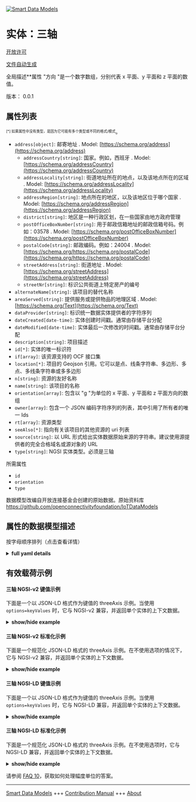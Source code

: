 <!-- 10-Header -->    
[![Smart Data Models](https://smartdatamodels.org/wp-content/uploads/2022/01/SmartDataModels_logo.png "Logo")](https://smartdatamodels.org)    
实体：三轴    
=====<!-- /10-Header -->    
<!-- 15-License -->    
[开放许可](https://github.com/smart-data-models//dataModel.OCF/blob/master/threeAxis/LICENSE.md)    
[文件自动生成](https://docs.google.com/presentation/d/e/2PACX-1vTs-Ng5dIAwkg91oTTUdt8ua7woBXhPnwavZ0FxgR8BsAI_Ek3C5q97Nd94HS8KhP-r_quD4H0fgyt3/pub?start=false&loop=false&delayms=3000#slide=id.gb715ace035_0_60)    
<!-- /15-License -->    
<!-- 20-Description -->    
全局描述**属性 "方向 "是一个数字数组，分别代表 x 平面、y 平面和 z 平面的数值。    
版本： 0.0.1    
<!-- /20-Description -->    
<!-- 30-PropertiesList -->    
## 属性列表    
<sup><sub>[*] 如果属性中没有类型，是因为它可能有多个类型或不同的格式/模式</sub></sup>。    
- `address[object]`: 邮寄地址  . Model: [https://schema.org/address](https://schema.org/address)	- `addressCountry[string]`: 国家。例如，西班牙  . Model: [https://schema.org/addressCountry](https://schema.org/addressCountry)    
	- `addressLocality[string]`: 街道地址所在的地点，以及该地点所在的区域  . Model: [https://schema.org/addressLocality](https://schema.org/addressLocality)    
	- `addressRegion[string]`: 地点所在的地区，以及该地区位于哪个国家  . Model: [https://schema.org/addressRegion](https://schema.org/addressRegion)    
	- `district[string]`: 地区是一种行政区划，在一些国家由地方政府管理      
	- `postOfficeBoxNumber[string]`: 用于邮政信箱地址的邮政信箱号码。例如：03578  . Model: [https://schema.org/postOfficeBoxNumber](https://schema.org/postOfficeBoxNumber)    
	- `postalCode[string]`: 邮政编码。例如：24004  . Model: [https://schema.org/https://schema.org/postalCode](https://schema.org/https://schema.org/postalCode)    
	- `streetAddress[string]`: 街道地址  . Model: [https://schema.org/streetAddress](https://schema.org/streetAddress)    
	- `streetNr[string]`: 标识公共街道上特定房产的编号      
- `alternateName[string]`: 该项目的替代名称  - `areaServed[string]`: 提供服务或提供物品的地理区域  . Model: [https://schema.org/Text](https://schema.org/Text)- `dataProvider[string]`: 标识统一数据实体提供者的字符序列  - `dateCreated[date-time]`: 实体创建时间戳。通常由存储平台分配  - `dateModified[date-time]`: 实体最后一次修改的时间戳。通常由存储平台分配  - `description[string]`: 项目描述  - `id[*]`: 实体的唯一标识符  - `if[array]`: 该资源支持的 OCF 接口集  - `location[*]`: 项目的 Geojson 引用。它可以是点、线条字符串、多边形、多点、多线条字符串或多多边形  - `n[string]`: 资源的友好名称  - `name[string]`: 该项目的名称  - `orientation[array]`: 包含以 "g "为单位的 x 平面、y 平面和 z 平面方向的数组  - `owner[array]`: 包含一个 JSON 编码字符序列的列表，其中引用了所有者的唯一 Ids  - `rt[array]`: 资源类型  - `seeAlso[*]`: 指向有关该项目的其他资源的 uri 列表  - `source[string]`: 以 URL 形式给出实体数据原始来源的字符串。建议使用源提供者的完全合格域名或源对象的 URL  - `type[string]`: NGSI 实体类型。必须是三轴  <!-- /30-PropertiesList -->    
<!-- 35-RequiredProperties -->    
所需属性    
- `id`  - `orientation`  - `type`  <!-- /35-RequiredProperties -->    
<!-- 40-RequiredProperties -->    
数据模型改编自开放连接基金会创建的原始数据。原始资料库 https://github.com/openconnectivityfoundation/IoTDataModels    
<!-- /40-RequiredProperties -->    
<!-- 50-DataModelHeader -->    
## 属性的数据模型描述    
按字母顺序排列（点击查看详情）    
<!-- /50-DataModelHeader -->    
<!-- 60-ModelYaml -->    
<details><summary><strong>full yaml details</strong></summary>      
```yaml    
threeAxis:      
  description: 'This Resource provides a representation of the measurement from a three-axis sensor.The Property ''orientation'' is an array of numbers representing x-plane, y-plane and z-plane values.The unit of measurement for each pane is ''g''.'      
  properties:      
    address:      
      description: The mailing address      
      properties:      
        addressCountry:      
          description: 'The country. For example, Spain'      
          type: string      
          x-ngsi:      
            model: https://schema.org/addressCountry      
            type: Property      
        addressLocality:      
          description: 'The locality in which the street address is, and which is in the region'      
          type: string      
          x-ngsi:      
            model: https://schema.org/addressLocality      
            type: Property      
        addressRegion:      
          description: 'The region in which the locality is, and which is in the country'      
          type: string      
          x-ngsi:      
            model: https://schema.org/addressRegion      
            type: Property      
        district:      
          description: 'A district is a type of administrative division that, in some countries, is managed by the local government'      
          type: string      
          x-ngsi:      
            type: Property      
        postOfficeBoxNumber:      
          description: 'The post office box number for PO box addresses. For example, 03578'      
          type: string      
          x-ngsi:      
            model: https://schema.org/postOfficeBoxNumber      
            type: Property      
        postalCode:      
          description: 'The postal code. For example, 24004'      
          type: string      
          x-ngsi:      
            model: https://schema.org/https://schema.org/postalCode      
            type: Property      
        streetAddress:      
          description: The street address      
          type: string      
          x-ngsi:      
            model: https://schema.org/streetAddress      
            type: Property      
        streetNr:      
          description: Number identifying a specific property on a public street      
          type: string      
          x-ngsi:      
            type: Property      
      type: object      
      x-ngsi:      
        model: https://schema.org/address      
        type: Property      
    alternateName:      
      description: An alternative name for this item      
      type: string      
      x-ngsi:      
        type: Property      
    areaServed:      
      description: The geographic area where a service or offered item is provided      
      type: string      
      x-ngsi:      
        model: https://schema.org/Text      
        type: Property      
    dataProvider:      
      description: A sequence of characters identifying the provider of the harmonised data entity      
      type: string      
      x-ngsi:      
        type: Property      
    dateCreated:      
      description: Entity creation timestamp. This will usually be allocated by the storage platform      
      format: date-time      
      type: string      
      x-ngsi:      
        type: Property      
    dateModified:      
      description: Timestamp of the last modification of the entity. This will usually be allocated by the storage platform      
      format: date-time      
      type: string      
      x-ngsi:      
        type: Property      
    description:      
      description: A description of this item      
      type: string      
      x-ngsi:      
        type: Property      
    id:      
      anyOf:      
        - description: Identifier format of any NGSI entity      
          maxLength: 256      
          minLength: 1      
          pattern: ^[\w\-\.\{\}\$\+\*\[\]`|~^@!,:\\]+$      
          type: string      
          x-ngsi:      
            type: Property      
        - description: Identifier format of any NGSI entity      
          format: uri      
          type: string      
          x-ngsi:      
            type: Property      
      description: Unique identifier of the entity      
      x-ngsi:      
        type: Property      
    if:      
      description: The OCF Interface set supported by this Resource      
      items:      
        enum:      
          - oic.if.s      
          - oic.if.baseline      
        type: string      
      minItems: 2      
      readOnly: true      
      type: array      
      uniqueItems: true      
      x-ngsi:      
        type: Property      
    location:      
      description: 'Geojson reference to the item. It can be Point, LineString, Polygon, MultiPoint, MultiLineString or MultiPolygon'      
      oneOf:      
        - description: Geojson reference to the item. Point      
          properties:      
            bbox:      
              items:      
                type: number      
              minItems: 4      
              type: array      
            coordinates:      
              items:      
                type: number      
              minItems: 2      
              type: array      
            type:      
              enum:      
                - Point      
              type: string      
          required:      
            - type      
            - coordinates      
          title: GeoJSON Point      
          type: object      
          x-ngsi:      
            type: GeoProperty      
        - description: Geojson reference to the item. LineString      
          properties:      
            bbox:      
              items:      
                type: number      
              minItems: 4      
              type: array      
            coordinates:      
              items:      
                items:      
                  type: number      
                minItems: 2      
                type: array      
              minItems: 2      
              type: array      
            type:      
              enum:      
                - LineString      
              type: string      
          required:      
            - type      
            - coordinates      
          title: GeoJSON LineString      
          type: object      
          x-ngsi:      
            type: GeoProperty      
        - description: Geojson reference to the item. Polygon      
          properties:      
            bbox:      
              items:      
                type: number      
              minItems: 4      
              type: array      
            coordinates:      
              items:      
                items:      
                  items:      
                    type: number      
                  minItems: 2      
                  type: array      
                minItems: 4      
                type: array      
              type: array      
            type:      
              enum:      
                - Polygon      
              type: string      
          required:      
            - type      
            - coordinates      
          title: GeoJSON Polygon      
          type: object      
          x-ngsi:      
            type: GeoProperty      
        - description: Geojson reference to the item. MultiPoint      
          properties:      
            bbox:      
              items:      
                type: number      
              minItems: 4      
              type: array      
            coordinates:      
              items:      
                items:      
                  type: number      
                minItems: 2      
                type: array      
              type: array      
            type:      
              enum:      
                - MultiPoint      
              type: string      
          required:      
            - type      
            - coordinates      
          title: GeoJSON MultiPoint      
          type: object      
          x-ngsi:      
            type: GeoProperty      
        - description: Geojson reference to the item. MultiLineString      
          properties:      
            bbox:      
              items:      
                type: number      
              minItems: 4      
              type: array      
            coordinates:      
              items:      
                items:      
                  items:      
                    type: number      
                  minItems: 2      
                  type: array      
                minItems: 2      
                type: array      
              type: array      
            type:      
              enum:      
                - MultiLineString      
              type: string      
          required:      
            - type      
            - coordinates      
          title: GeoJSON MultiLineString      
          type: object      
          x-ngsi:      
            type: GeoProperty      
        - description: Geojson reference to the item. MultiLineString      
          properties:      
            bbox:      
              items:      
                type: number      
              minItems: 4      
              type: array      
            coordinates:      
              items:      
                items:      
                  items:      
                    items:      
                      type: number      
                    minItems: 2      
                    type: array      
                  minItems: 4      
                  type: array      
                type: array      
              type: array      
            type:      
              enum:      
                - MultiPolygon      
              type: string      
          required:      
            - type      
            - coordinates      
          title: GeoJSON MultiPolygon      
          type: object      
          x-ngsi:      
            type: GeoProperty      
      x-ngsi:      
        type: GeoProperty      
    n:      
      description: Friendly name of the Resource      
      maxLength: 64      
      readOnly: true      
      type: string      
      x-ngsi:      
        type: Property      
    name:      
      description: The name of this item      
      type: string      
      x-ngsi:      
        type: Property      
    orientation:      
      description: 'The array containing x-plane, y-plane and z-plane orientation in ''g'''      
      items:      
        type: number      
      maxItems: 3      
      minItems: 3      
      readOnly: true      
      type: array      
      x-ngsi:      
        type: Property      
    owner:      
      description: A List containing a JSON encoded sequence of characters referencing the unique Ids of the owner(s)      
      items:      
        anyOf:      
          - description: Identifier format of any NGSI entity      
            maxLength: 256      
            minLength: 1      
            pattern: ^[\w\-\.\{\}\$\+\*\[\]`|~^@!,:\\]+$      
            type: string      
            x-ngsi:      
              type: Property      
          - description: Identifier format of any NGSI entity      
            format: uri      
            type: string      
            x-ngsi:      
              type: Property      
        description: Unique identifier of the entity      
        x-ngsi:      
          type: Property      
      type: array      
      x-ngsi:      
        type: Property      
    rt:      
      description: The Resource Type      
      items:      
        enum:      
          - oic.r.sensor.threeaxis      
        maxLength: 64      
        type: string      
      minItems: 1      
      readOnly: true      
      type: array      
      uniqueItems: true      
      x-ngsi:      
        type: Property      
    seeAlso:      
      description: list of uri pointing to additional resources about the item      
      oneOf:      
        - items:      
            format: uri      
            type: string      
          minItems: 1      
          type: array      
        - format: uri      
          type: string      
      x-ngsi:      
        type: Property      
    source:      
      description: 'A sequence of characters giving the original source of the entity data as a URL. Recommended to be the fully qualified domain name of the source provider, or the URL to the source object'      
      type: string      
      x-ngsi:      
        type: Property      
    type:      
      description: NGSI entity type. It has to be threeAxis      
      enum:      
        - threeAxis      
      type: string      
      x-ngsi:      
        type: Property      
  required:      
    - orientation      
    - id      
    - type      
  type: object      
  x-derived-from: https://raw.githubusercontent.com/openconnectivityfoundation/IoTDataModels/master/ThreeAxisResURI.swagger.json      
  x-disclaimer: 'Redistribution and use in source and binary forms, with or without modification, are permitted  provided that the license conditions are met. Copyleft (c) 2022 Contributors to Smart Data Models Program'      
  x-license-url: https://github.com/smart-data-models/dataModel.OCF/blob/master/threeAxis/LICENSE.md      
  x-model-schema: https://smart-data-models.github.io/dataModel.OCF/threeAxis/schema.json      
  x-model-tags: OCF      
  x-version: 0.0.1      
```    
</details>      
<!-- /60-ModelYaml -->    
<!-- 70-MiddleNotes -->    
<!-- /70-MiddleNotes -->    
<!-- 80-Examples -->    
## 有效载荷示例    
#### 三轴 NGSI-v2 键值示例    
下面是一个以 JSON-LD 格式作为键值的 threeAxis 示例。当使用 `options=keyValues` 时，它与 NGSI-v2 兼容，并返回单个实体的上下文数据。    
<details><summary><strong>show/hide example</strong></summary>      
```json  
{  
  "id": "urn:ngsi-ld:threeAxis:id:QZPT:75196263",  
  "dateCreated": "1983-10-24T19:51:05Z",  
  "dateModified": "2004-08-04T06:17:20Z",  
  "source": "Course debate he decade yeah not. Themselves remain much food way drop. Easy couple person ",  
  "name": "Network Mr soon thousand figure town. Stuff explain evidence but picture site wear force. Experience enough nation star.",  
  "alternateName": "Always with magazine safe assume. Identify top more. Might describe leader current stre",  
  "description": "Past analysis stock. Form top them choice day.",  
  "dataProvider": "Left project type air interview. Physical spend measure friend.",  
  "owner": [  
    "urn:ngsi-ld:threeAxis:items:CTYU:51884285",  
    "urn:ngsi-ld:threeAxis:items:OSFS:08678990"  
  ],  
  "seeAlso": [  
    "urn:ngsi-ld:threeAxis:items:XJKL:03106181"  
  ],  
  "location": {  
    "type": "Point",  
    "coordinates": [  
      -42.3517035,  
      6.360951  
    ]  
  },  
  "address": {  
    "streetAddress": "Central blood budget. Give fly stage expect minute these sister.",  
    "addressLocality": "Big commercial to act full across cost. Player bank will set. The see protect can argue maintain.",  
    "addressRegion": "Performance perform just. Next evening increase sort instead project even certain.",  
    "addressCountry": "Issue feel without bed yes travel head impact. On student result which. Design strong kin",  
    "postalCode": "If big bar challenge hear. Economic expect production month in board.",  
    "postOfficeBoxNumber": "Job control su",  
    "streetNr": "Chance might seem ",  
    "district": "Care center kid quality fact shake its."  
  },  
  "areaServed": "Article few pattern stand agree mean beyond. Meeting rate her where. Resp",  
  "rt": [  
    "oic.r.sensor.threeaxis"  
  ],  
  "orientation": [  
    965.7,  
    13.4,  
    82.1  
  ],  
  "n": "Build force community group total trip ready. ",  
  "if": [  
    "oic.if.s",  
    "oic.if.baseline"  
  ],  
  "type": "threeAxis"  
}  
```  
</details>    
#### 三轴 NGSI-v2 标准化示例    
下面是一个规范化 JSON-LD 格式的 threeAxis 示例。在不使用选项的情况下，它与 NGSI-v2 兼容，并返回单个实体的上下文数据。    
<details><summary><strong>show/hide example</strong></summary>      
```json  
{  
  "id": "urn:ngsi-ld:threeAxis:id:QZPT:75196263",  
  "dateCreated": {  
    "type": "DateTime",  
    "value": "1983-10-24T19:51:05Z"  
  },  
  "dateModified": {  
    "type": "DateTime",  
    "value": "2004-08-04T06:17:20Z"  
  },  
  "source": {  
    "type": "Text",  
    "value": "Course debate he decade yeah not. Themselves remain much food way drop. Easy couple person "  
  },  
  "name": {  
    "type": "Text",  
    "value": "Network Mr soon thousand figure town. Stuff explain evidence but picture site wear force. Experience enough nation star."  
  },  
  "alternateName": {  
    "type": "Text",  
    "value": "Always with magazine safe assume. Identify top more. Might describe leader current stre"  
  },  
  "description": {  
    "type": "Text",  
    "value": "Past analysis stock. Form top them choice day."  
  },  
  "dataProvider": {  
    "type": "Text",  
    "value": "Left project type air interview. Physical spend measure friend."  
  },  
  "owner": {  
    "type": "StructuredValue",  
    "value": [  
      "urn:ngsi-ld:threeAxis:items:CTYU:51884285",  
      "urn:ngsi-ld:threeAxis:items:OSFS:08678990"  
    ]  
  },  
  "seeAlso": {  
    "type": "StructuredValue",  
    "value": [  
      "urn:ngsi-ld:threeAxis:items:XJKL:03106181"  
    ]  
  },  
  "location": {  
    "type": "geo:json",  
    "value": {  
      "type": "Point",  
      "coordinates": [  
        -42.3517035,  
        6.360951  
      ]  
    }  
  },  
  "address": {  
    "type": "StructuredValue",  
    "value": {  
      "streetAddress": "Central blood budget. Give fly stage expect minute these sister.",  
      "addressLocality": "Big commercial to act full across cost. Player bank will set. The see protect can argue maintain.",  
      "addressRegion": "Performance perform just. Next evening increase sort instead project even certain.",  
      "addressCountry": "Issue feel without bed yes travel head impact. On student result which. Design strong kin",  
      "postalCode": "If big bar challenge hear. Economic expect production month in board.",  
      "postOfficeBoxNumber": "Job control su",  
      "streetNr": "Chance might seem ",  
      "district": "Care center kid quality fact shake its."  
    }  
  },  
  "areaServed": {  
    "type": "Text",  
    "value": "Article few pattern stand agree mean beyond. Meeting rate her where. Resp"  
  },  
  "rt": {  
    "type": "StructuredValue",  
    "value": [  
      "oic.r.sensor.threeaxis"  
    ]  
  },  
  "orientation": {  
    "type": "StructuredValue",  
    "value": [  
      965.7,  
      13.4,  
      82.1  
    ]  
  },  
  "n": {  
    "type": "Text",  
    "value": "Build force community group total trip ready. "  
  },  
  "if": {  
    "type": "StructuredValue",  
    "value": [  
      "oic.if.s",  
      "oic.if.baseline"  
    ]  
  },  
  "type": "threeAxis"  
}  
```  
</details>    
#### 三轴 NGSI-LD 键值示例    
下面是一个以 JSON-LD 格式作为键值的 threeAxis 示例。当使用 `options=keyValues` 时，它与 NGSI-LD 兼容，并返回单个实体的上下文数据。    
<details><summary><strong>show/hide example</strong></summary>      
```json  
{  
  "id": "urn:ngsi-ld:threeAxis:id:QZPT:75196263",  
  "dateCreated": "1983-10-24T19:51:05Z",  
  "dateModified": "2004-08-04T06:17:20Z",  
  "source": "Course debate he decade yeah not. Themselves remain much food way drop. Easy couple person ",  
  "name": "Network Mr soon thousand figure town. Stuff explain evidence but picture site wear force. Experience enough nation star.",  
  "alternateName": "Always with magazine safe assume. Identify top more. Might describe leader current stre",  
  "description": "Past analysis stock. Form top them choice day.",  
  "dataProvider": "Left project type air interview. Physical spend measure friend.",  
  "owner": [  
    "urn:ngsi-ld:threeAxis:items:CTYU:51884285",  
    "urn:ngsi-ld:threeAxis:items:OSFS:08678990"  
  ],  
  "seeAlso": [  
    "urn:ngsi-ld:threeAxis:items:XJKL:03106181"  
  ],  
  "location": {  
    "type": "Point",  
    "coordinates": [  
      -42.3517035,  
      6.360951  
    ]  
  },  
  "address": {  
    "streetAddress": "Central blood budget. Give fly stage expect minute these sister.",  
    "addressLocality": "Big commercial to act full across cost. Player bank will set. The see protect can argue maintain.",  
    "addressRegion": "Performance perform just. Next evening increase sort instead project even certain.",  
    "addressCountry": "Issue feel without bed yes travel head impact. On student result which. Design strong kin",  
    "postalCode": "If big bar challenge hear. Economic expect production month in board.",  
    "postOfficeBoxNumber": "Job control su",  
    "streetNr": "Chance might seem ",  
    "district": "Care center kid quality fact shake its."  
  },  
  "areaServed": "Article few pattern stand agree mean beyond. Meeting rate her where. Resp",  
  "rt": [  
    "oic.r.sensor.threeaxis"  
  ],  
  "orientation": [  
    965.7,  
    13.4,  
    82.1  
  ],  
  "n": "Build force community group total trip ready. ",  
  "if": [  
    "oic.if.s",  
    "oic.if.baseline"  
  ],  
  "type": "threeAxis",  
  "@context": [  
    "https://smartdatamodels.org/context.jsonld"  
  ]  
}  
```  
</details>    
#### 三轴 NGSI-LD 标准化示例    
下面是一个规范化 JSON-LD 格式的 threeAxis 示例。在不使用选项时，它与 NGSI-LD 兼容，并返回单个实体的上下文数据。    
<details><summary><strong>show/hide example</strong></summary>      
```json  
{  
    "id": "urn:ngsi-ld:threeAxis:id:QZPT:75196263",  
    "dateCreated": {  
        "type": "Property",  
        "value": {  
            "@type": "DateTime",  
            "@value": "1983-10-24T19:51:05Z"  
        }  
    },  
    "dateModified": {  
        "type": "Property",  
        "value": {  
            "@type": "DateTime",  
            "@value": "2004-08-04T06:17:20Z"  
        }  
    },  
    "source": {  
        "type": "Property",  
        "value": "Course debate he decade yeah not. Themselves remain much food way drop. Easy couple person "  
    },  
    "name": {  
        "type": "Property",  
        "value": "Network Mr soon thousand figure town. Stuff explain evidence but picture site wear force. Experience enough nation star."  
    },  
    "alternateName": {  
        "type": "Property",  
        "value": "Always with magazine safe assume. Identify top more. Might describe leader current stre"  
    },  
    "description": {  
        "type": "Property",  
        "value": "Past analysis stock. Form top them choice day."  
    },  
    "dataProvider": {  
        "type": "Property",  
        "value": "Left project type air interview. Physical spend measure friend."  
    },  
    "owner": {  
        "type": "Property",  
        "value": [  
            "urn:ngsi-ld:threeAxis:items:CTYU:51884285",  
            "urn:ngsi-ld:threeAxis:items:OSFS:08678990"  
        ]  
    },  
    "seeAlso": {  
        "type": "Property",  
        "value": [  
            "urn:ngsi-ld:threeAxis:items:XJKL:03106181"  
        ]  
    },  
    "location": {  
        "type": "GeoProperty",  
        "value": {  
            "type": "Point",  
            "coordinates": [  
                -42.3517035,  
                6.360951  
            ]  
        }  
    },  
    "address": {  
        "type": "Property",  
        "value": {  
            "streetAddress": "Central blood budget. Give fly stage expect minute these sister.",  
            "addressLocality": "Big commercial to act full across cost. Player bank will set. The see protect can argue maintain.",  
            "addressRegion": "Performance perform just. Next evening increase sort instead project even certain.",  
            "addressCountry": "Issue feel without bed yes travel head impact. On student result which. Design strong kin",  
            "postalCode": "If big bar challenge hear. Economic expect production month in board.",  
            "postOfficeBoxNumber": "Job control su",  
            "streetNr": "Chance might seem ",  
            "district": "Care center kid quality fact shake its."  
        }  
    },  
    "areaServed": {  
        "type": "Property",  
        "value": "Article few pattern stand agree mean beyond. Meeting rate her where. Resp"  
    },  
    "rt": {  
        "type": "Property",  
        "value": [  
            "oic.r.sensor.threeaxis"  
        ]  
    },  
    "orientation": {  
        "type": "Property",  
        "value": [  
            965.7,  
            13.4,  
            82.1  
        ]  
    },  
    "n": {  
        "type": "Property",  
        "value": "Build force community group total trip ready. "  
    },  
    "if": {  
        "type": "Property",  
        "value": [  
            "oic.if.s",  
            "oic.if.baseline"  
        ]  
    },  
    "type": "threeAxis",  
    "@context": [  
        "https://smartdatamodels.org/context.jsonld"  
    ]  
}  
```  
</details><!-- /80-Examples -->    
<!-- 90-FooterNotes -->    
<!-- /90-FooterNotes -->    
<!-- 95-Units -->    
请参阅 [FAQ 10](https://smartdatamodels.org/index.php/faqs/)，获取如何处理幅度单位的答案。    
<!-- /95-Units -->    
<!-- 97-LastFooter -->    
---    
[Smart Data Models](https://smartdatamodels.org) +++ [Contribution Manual](https://bit.ly/contribution_manual) +++ [About](https://bit.ly/Introduction_SDM)<!-- /97-LastFooter -->    
